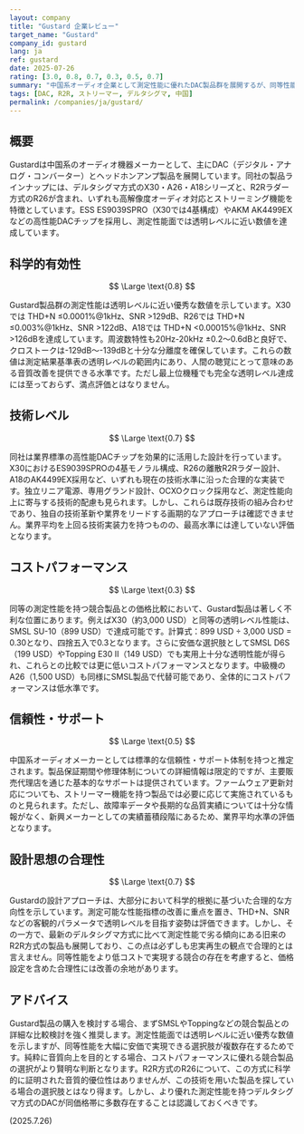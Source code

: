 ```yaml
---
layout: company
title: "Gustard 企業レビュー"
target_name: "Gustard"
company_id: gustard
lang: ja
ref: gustard
date: 2025-07-26
rating: [3.0, 0.8, 0.7, 0.3, 0.5, 0.7]
summary: "中国系オーディオ企業として測定性能に優れたDAC製品群を展開するが、同等性能のSMSL・Toppingと比較してコストパフォーマンスに課題"
tags: [DAC, R2R, ストリーマー, デルタシグマ, 中国]
permalink: /companies/ja/gustard/
---
```

## 概要

Gustardは中国系のオーディオ機器メーカーとして、主にDAC（デジタル・アナログ・コンバーター）とヘッドホンアンプ製品を展開しています。同社の製品ラインナップには、デルタシグマ方式のX30・A26・A18シリーズと、R2Rラダー方式のR26が含まれ、いずれも高解像度オーディオ対応とストリーミング機能を特徴としています。ESS ES9039SPRO（X30では4基構成）やAKM AK4499EXなどの高性能DACチップを採用し、測定性能面では透明レベルに近い数値を達成しています。

## 科学的有効性

$$ \Large \text{0.8} $$

Gustard製品群の測定性能は透明レベルに近い優秀な数値を示しています。X30では THD+N ≤0.0001%@1kHz、SNR >129dB、R26では THD+N ≤0.003%@1kHz、SNR >122dB、A18では THD+N <0.00015%@1kHz、SNR >126dBを達成しています。周波数特性も20Hz-20kHz ±0.2～0.6dBと良好で、クロストークは-129dB～-139dBと十分な分離度を確保しています。これらの数値は測定結果基準表の透明レベルの範囲内にあり、人間の聴覚にとって意味のある音質改善を提供できる水準です。ただし最上位機種でも完全な透明レベル達成には至っておらず、満点評価とはなりません。

## 技術レベル

$$ \Large \text{0.7} $$

同社は業界標準の高性能DACチップを効果的に活用した設計を行っています。X30におけるES9039SPROの4基モノラル構成、R26の離散R2Rラダー設計、A18のAK4499EX採用など、いずれも現在の技術水準に沿った合理的な実装です。独立リニア電源、専用グランド設計、OCXOクロック採用など、測定性能向上に寄与する技術的配慮も見られます。しかし、これらは既存技術の組み合わせであり、独自の技術革新や業界をリードする画期的なアプローチは確認できません。業界平均を上回る技術実装力を持つものの、最高水準には達していない評価となります。

## コストパフォーマンス

$$ \Large \text{0.3} $$

同等の測定性能を持つ競合製品との価格比較において、Gustard製品は著しく不利な位置にあります。例えばX30（約3,000 USD）と同等の透明レベル性能は、SMSL SU-10（899 USD）で達成可能です。計算式：899 USD ÷ 3,000 USD = 0.30となり、四捨五入で0.3となります。さらに安価な選択肢としてSMSL D6S（199 USD）やTopping E30 II（149 USD）でも実用上十分な透明性能が得られ、これらとの比較では更に低いコストパフォーマンスとなります。中級機のA26（1,500 USD）も同様にSMSL製品で代替可能であり、全体的にコストパフォーマンスは低水準です。

## 信頼性・サポート

$$ \Large \text{0.5} $$

中国系オーディオメーカーとしては標準的な信頼性・サポート体制を持つと推定されます。製品保証期間や修理体制についての詳細情報は限定的ですが、主要販売代理店を通じた基本的なサポートは提供されています。ファームウェア更新対応についても、ストリーマー機能を持つ製品では必要に応じて実施されているものと見られます。ただし、故障率データや長期的な品質実績については十分な情報がなく、新興メーカーとしての実績蓄積段階にあるため、業界平均水準の評価となります。

## 設計思想の合理性

$$ \Large \text{0.7} $$

Gustardの設計アプローチは、大部分において科学的根拠に基づいた合理的な方向性を示しています。測定可能な性能指標の改善に重点を置き、THD+N、SNRなどの客観的パラメータで透明レベルを目指す姿勢は評価できます。しかし、その一方で、最新のデルタシグマ方式に比べて測定性能で劣る傾向にある旧来のR2R方式の製品も展開しており、この点は必ずしも忠実再生の観点で合理的とは言えません。同等性能をより低コストで実現する競合の存在を考慮すると、価格設定を含めた合理性には改善の余地があります。

## アドバイス

Gustard製品の購入を検討する場合、まずSMSLやToppingなどの競合製品との詳細な比較検討を強く推奨します。測定性能面では透明レベルに近い優秀な数値を示しますが、同等性能を大幅に安価で実現できる選択肢が複数存在するためです。純粋に音質向上を目的とする場合、コストパフォーマンスに優れる競合製品の選択がより賢明な判断となります。R2R方式のR26について、この方式に科学的に証明された音質的優位性はありませんが、この技術を用いた製品を探している場合の選択肢とはなり得ます。しかし、より優れた測定性能を持つデルタシグマ方式のDACが同価格帯に多数存在することは認識しておくべきです。

(2025.7.26)
